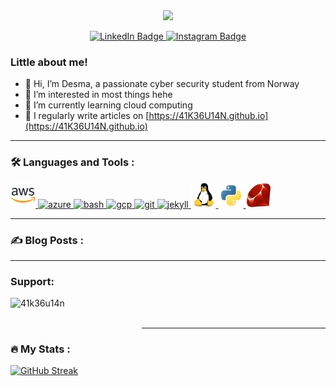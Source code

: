 <div id="header" align="center">
  <img src="https://media.giphy.com/media/M9gbBd9nbDrOTu1Mqx/giphy.gif" width="100"/>
</div>

<div id="badges" align="center">
  <p><a href="www.linkedin.com/in/desmadeborah">
    <img src="https://img.shields.io/badge/LinkedIn-darkgreen?style=social&logo=linkedin&logoColor=black" alt="LinkedIn Badge"/>
  </a>
  <a href="www.instagram.com/desma.deborah">
    <img src="https://img.shields.io/badge/Instagram-darkgreen?style=social-badge&logo=Instagram&logoColor=black" alt="Instagram Badge"/>
  </a>
</div>

### Little about me!

- 👋 Hi, I’m Desma, a passionate cyber security student from Norway
- 👀 I’m interested in most things hehe
- 🌱 I’m currently learning cloud computing
- 📝 I regularly write articles on [https://41K36U14N.github.io](https://41K36U14N.github.io)

---

### :hammer_and_wrench: Languages and Tools :
<p align="left"> <a href="https://aws.amazon.com" target="_blank" rel="noreferrer"> <img src="https://raw.githubusercontent.com/devicons/devicon/master/icons/amazonwebservices/amazonwebservices-original-wordmark.svg" alt="aws" width="40" height="40"/> </a> <a href="https://azure.microsoft.com/en-in/" target="_blank" rel="noreferrer"> <img src="https://www.vectorlogo.zone/logos/microsoft_azure/microsoft_azure-icon.svg" alt="azure" width="40" height="40"/> </a> <a href="https://www.gnu.org/software/bash/" target="_blank" rel="noreferrer"> <img src="https://www.vectorlogo.zone/logos/gnu_bash/gnu_bash-icon.svg" alt="bash" width="40" height="40"/> </a> <a href="https://cloud.google.com" target="_blank" rel="noreferrer"> <img src="https://www.vectorlogo.zone/logos/google_cloud/google_cloud-icon.svg" alt="gcp" width="40" height="40"/> </a> <a href="https://git-scm.com/" target="_blank" rel="noreferrer"> <img src="https://www.vectorlogo.zone/logos/git-scm/git-scm-icon.svg" alt="git" width="40" height="40"/> </a> <a href="https://jekyllrb.com/" target="_blank" rel="noreferrer"> <img src="https://www.vectorlogo.zone/logos/jekyllrb/jekyllrb-icon.svg" alt="jekyll" width="40" height="40"/> </a> <a href="https://www.linux.org/" target="_blank" rel="noreferrer"> <img src="https://raw.githubusercontent.com/devicons/devicon/master/icons/linux/linux-original.svg" alt="linux" width="40" height="40"/> </a> <a href="https://www.python.org" target="_blank" rel="noreferrer"> <img src="https://raw.githubusercontent.com/devicons/devicon/master/icons/python/python-original.svg" alt="python" width="40" height="40"/> </a> <a href="https://www.ruby-lang.org/en/" target="_blank" rel="noreferrer"> <img src="https://raw.githubusercontent.com/devicons/devicon/master/icons/ruby/ruby-original.svg" alt="ruby" width="40" height="40"/> </a> </p>

---

### :writing_hand: Blog Posts :
<!-- BLOG-POST-LIST:START -->
<!-- BLOG-POST-LIST:END -->

---

<h3 align="left">Support:</h3>
<p><a href="https://www.buymeacoffee.com/41k36u14n"> <img align="left" src="https://cdn.buymeacoffee.com/buttons/v2/default-yellow.png" height="50" width="210" alt="41k36u14n" /></a></p><br><br>

---

### :fire: My Stats :
[![GitHub Streak](http://github-readme-streak-stats.herokuapp.com?user=41K36U14N&theme=dark&background=000000)](https://git.io/streak-stats)

<!---
41K36U14N/41K36U14N is a ✨ special ✨ repository because its `README.md` (this file) appears on your GitHub profile.
You can click the Preview link to take a look at your changes.
--->
